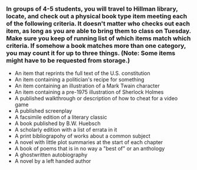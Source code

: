 
### In groups of 4-5 students, you will travel to Hillman library, locate, and check out a physical book type item meeting each of the following criteria. It doesn't matter who checks out each item, as long as you are able to bring them to class on Tuesday. Make sure you keep of running list of which items match which criteria. If somehow a book matches more than one category, you may count it for up to three things. (Note: Some items might have to be requested from storage.)

- An item that reprints the full text of the U.S. constitution
- An item containing a politician's recipe for something
- An item containing an illustration of a Mark Twain character
- An item containing a pre-1975 illustration of Sherlock Holmes
- A published walkthrough or description of how to cheat for a video game
- A published screenplay
- A facsimile edition of a literary classic
- A book published by B.W. Huebsch
- A scholarly edition with a list of errata in it
- A print bibliograpohy of works about a common subject
- A novel with little plot summaries at the start of each chapter
- A book of poems that is in no way a "best of" or an anthology
- A ghostwritten autobiography
- A novel by a left handed author


 
